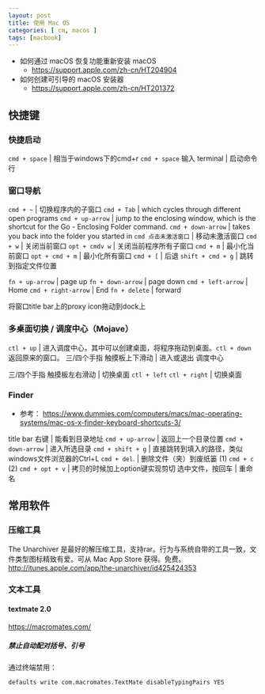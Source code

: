 ```yaml
---
layout: post
title: 使用 Mac OS
categories: [ cm, macos ]
tags: [macbook]
---
```




* 如何通过 macOS 恢复功能重新安装 macOS
  * <https://support.apple.com/zh-cn/HT204904>
* 如何创建可引导的 macOS 安装器
  * <https://support.apple.com/zh-cn/HT201372>



## 快捷键

### 快捷启动

`cmd + space`           | 相当于windows下的cmd+r
`cmd + space`  输入 terminal         | 启动命令行



### 窗口导航

`cmd + ~`           | 切换程序内的子窗口
`cmd + Tab`         | which cycles through different open programs
`cmd + up-arrow`    | jump to the enclosing window, which is the shortcut for the Go - Enclosing Folder command.
`cmd + down-arrow`   | takes you back into the folder you started in
`cmd 点击未激活窗口` | 移动未激活窗口
`cmd + w`            | 关闭当前窗口
`opt + cmdv w`       | 关闭当前程序所有子窗口
`cmd + m`            | 最小化当前窗口
`opt + cmd + m`      | 最小化所有窗口
`cmd + [`            | 后退
`shift + cmd + g`    | 跳转到指定文件位置

`fn + up-arrow`    | page up
`fn + down-arrow`  | page down
`cmd + left-arrow`  | Home
`cmd + right-arrow` | End
`fn + delete`      | forward


将窗口title bar上的proxy icon拖动到dock上



### 多桌面切换 / 调度中心（Mojave）

`ctl + up`     | 进入调度中心，其中可以创建桌面，将程序拖动到桌面。`ctl + down` 返回原来的窗口。
三/四个手指 触摸板上下滑动 | 进入或退出 调度中心

三/四个手指 触摸板左右滑动 | 切换桌面
`ctl + left`  `ctl + right` | 切换桌面






### Finder

* 参考： <https://www.dummies.com/computers/macs/mac-operating-systems/mac-os-x-finder-keyboard-shortcuts-3/>

title bar 右键     | 能看到目录地址
`cmd + up-arrow`    | 返回上一个目录位置
`cmd + down-arrow`  | 进入所选目录
`cmd + shift + g`  | 直接跳转到填入的路径，类似windows文件浏览器的Ctrl+L
`cmd + del`.       | 删除文件（夹）到废纸篓
(1) `cmd + c` (2) `cmd + opt + v` | 拷贝的时候加上option键实现剪切
选中文件，按回车       | 重命名



## 常用软件

### 压缩工具

The Unarchiver 是最好的解压缩工具，支持rar。行为与系统自带的工具一致，文件类型图标精致有爱。可从 Mac App Store 获得。免费。 http://itunes.apple.com/app/the-unarchiver/id425424353



### 文本工具

#### textmate 2.0

https://macromates.com/

##### 禁止自动配对括号、引号

通过终端禁用：

~~~ shell
defaults write com.macromates.TextMate disableTypingPairs YES
~~~









